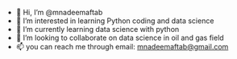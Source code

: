 - 👋 Hi, I’m @mnadeemaftab
- 👀 I’m interested in learning Python coding and data science
- 🌱 I’m currently learning data science with python
- 💞️ I’m looking to collaborate on data science in oil and gas field
- 📫 you can reach me through email: mnadeemaftab@gmail.com

<!---
mnadeemaftab/mnadeemaftab is a ✨ special ✨ repository because its `README.md` (this file) appears on your GitHub profile.
You can click the Preview link to take a look at your changes.
--->
